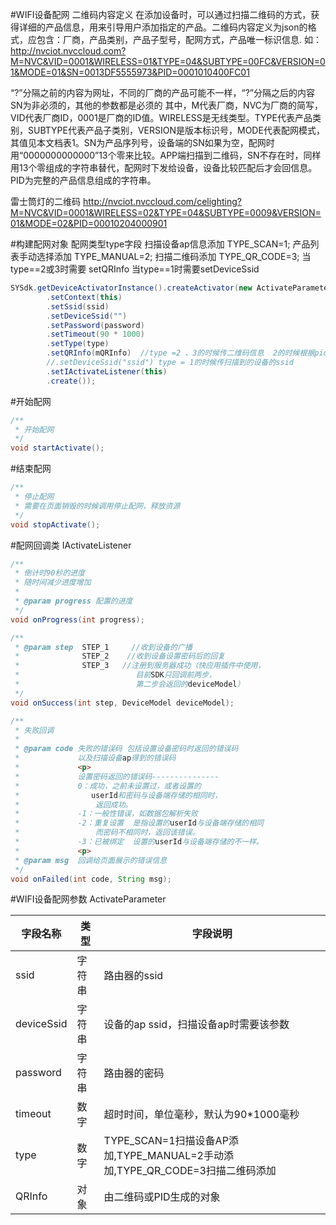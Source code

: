 #WIFI设备配网
二维码内容定义
在添加设备时，可以通过扫描二维码的方式，获得详细的产品信息，用来引导用户添加指定的产品。二维码内容定义为json的格式，应包含：厂商，产品类别，产品子型号，配网方式，产品唯一标识信息.
如：http://nvciot.nvccloud.com?M=NVC&VID=0001&WIRELESS=01&TYPE=04&SUBTYPE=00FC&VERSION=01&MODE=01&SN=0013DF5555973&PID=0001010400FC01

“?”分隔之前的内容为网址，不同的厂商的产品可能不一样，“?”分隔之后的内容SN为非必须的，其他的参数都是必须的
其中，M代表厂商，NVC为厂商的简写，VID代表厂商ID，0001是厂商的ID值。WIRELESS是无线类型。TYPE代表产品类别，SUBTYPE代表产品子类别，VERSION是版本标识号，MODE代表配网模式，其值见本文档表1。SN为产品序列号，设备端的SN如果为空，配网时用“0000000000000”13个零来比较。APP端扫描到二维码，SN不存在时，同样用13个零组成的字符串替代，配网时下发给设备，设备比较匹配后才会回信息。PID为完整的产品信息组成的字符串。

雷士筒灯的二维码
http://nvciot.nvccloud.com/celighting?M=NVC&VID=0001&WIRELESS=02&TYPE=04&SUBTYPE=0009&VERSION=01&MODE=02&PID=00010204000901

#构建配网对象
 配网类型type字段
 扫描设备ap信息添加  TYPE_SCAN=1;
 产品列表手动选择添加 TYPE_MANUAL=2;
 扫描二维码添加        TYPE_QR_CODE=3;
当type==2或3时需要 setQRInfo
当type==1时需要setDeviceSsid 

```java
SYSdk.getDeviceActivatorInstance().createActivator(new ActivateParameter.Builder()
        .setContext(this)
        .setSsid(ssid)
        .setDeviceSsid("")
        .setPassword(password)
        .setTimeout(90 * 1000)
        .setType(type)
        .setQRInfo(mQRInfo)  //type =2 、3的时候传二维码信息  2的时候根据pid构造qrinfo
        //.setDeviceSsid("ssid") type = 1的时候传扫描到的设备的ssid
        .setIActivateListener(this)
        .create());
```

#开始配网
```java
/**
 * 开始配网
 */
void startActivate();
```

#结束配网
```java
/**
 * 停止配网
 * 需要在页面销毁的时候调用停止配网，释放资源
 */
void stopActivate();
```

#配网回调类 IActivateListener

```java
/**
 * 倒计时90秒的进度
 * 随时间减少进度增加
 *
 * @param progress 配置的进度
 */
void onProgress(int progress);

/**
 * @param step  STEP_1     //收到设备的广播
 *              STEP_2    //收到设备设置密码后的回复
 *              STEP_3   //注册到服务器成功（快应用插件中使用，
 *                          目前SDK只回调前两步，
 *                          第二步会返回的deviceModel）
 */
void onSuccess(int step, DeviceModel deviceModel);

/**
 * 失败回调
 *
 * @param code 失败的错误码 包括设置设备密码时返回的错误码
 *             以及扫描设备ap得到的错误码
 *             <p>
 *             设置密码返回的错误码---------------
 *             0：成功，之前未设置过，或者设置的
 *                userId和密码与设备端存储的相同时，
 *                 返回成功。
 *             -1：一般性错误，如数据包解析失败
 *             -2：重复设置  是指设置的userId与设备端存储的相同
 *                 而密码不相同时，返回该错误。
 *             -3：已被绑定  设置的userId与设备端存储的不一样。
 *             <p>
 * @param msg  回调给页面展示的错误信息
 */
void onFailed(int code, String msg);
```


#WIFI设备配网参数 ActivateParameter

| 字段名称       | 类型  | 字段说明                                                              |
|------------|-----|-------------------------------------------------------------------|
| ssid       | 字符串 | 路由器的ssid                                                          |
| deviceSsid | 字符串 | 设备的ap ssid，扫描设备ap时需要该参数                                           |
| password   | 字符串 | 路由器的密码                                                            |
| timeout    | 数字  | 超时时间，单位毫秒，默认为90\*1000毫秒                                           |
| type       | 数字  | TYPE\_SCAN=1扫描设备AP添加,TYPE\_MANUAL=2手动添加,TYPE\_QR\_CODE=3扫描二维码添加   |
| QRInfo     | 对象  | 由二维码或PID生成的对象                                                     |